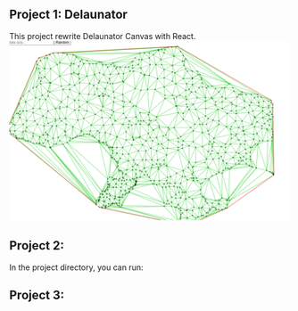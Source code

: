 ## Project 1: Delaunator

This project rewrite Delaunator Canvas with React.
![Delaunator](imgs/delaunator.png?raw=true "delaunator")

## Project 2:

In the project directory, you can run:

## Project 3:

